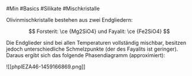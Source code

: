 #Min #Basics #Silikate #Mischkristalle

Olivinmischkristalle bestehen aus zwei Endgliedern:
<!--ID: 1705934302527-->


$$
Forsterit: \ce {Mg2SiO4} und Fayalit: \ce {Fe2SiO4}
$$

Die Endglieder sind bei allen Temperaturen vollständig mischbar, besitzen jedoch unterschiedliche Schmelzpunkte (der des Fayalits ist geringer). Daraus ergibt sich das folgende Phasendiagramm (approximiert):

![[phplEZA46-1459166869.png]]